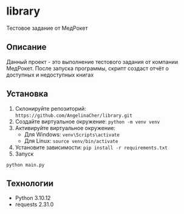 # library
Тестовое задание от MeдРокет

## Описание

Данный проект - это выполнение тестового задания от компании МедРокет. 
После запуска программы, скрипт создаст отчёт о доступных и недоступных книгах

## Установка

1. Склонируйте репозиторий: `https://github.com/AngelinaCher/library.git`
2. Создайте виртуальное окружение: `python -m venv venv`
3. Активируйте виртуальное окружение:
    * Для Windows: `venv\Scripts\activate`
    * Для Linux: `source venv/bin/activate`
4. Установите зависимости: `pip install -r requirements.txt`
5. Запуск
```
python main.py
```
## Технологии
* Python 3.10.12
* requests 2.31.0
